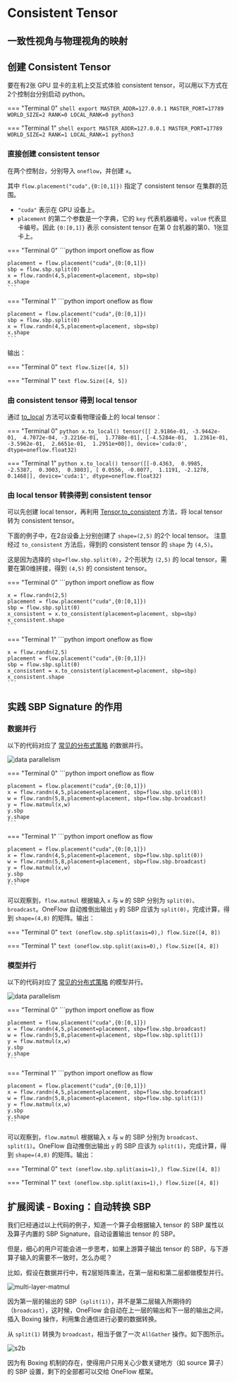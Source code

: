 # Consistent Tensor

## 一致性视角与物理视角的映射


## 创建 Consistent Tensor
要在有2张 GPU 显卡的主机上交互式体验 consistent tensor，可以用以下方式在2个控制台分别启动 python。

=== "Terminal 0"
    ```shell
    export MASTER_ADDR=127.0.0.1 MASTER_PORT=17789 WORLD_SIZE=2 RANK=0 LOCAL_RANK=0
    python3
    ```

=== "Terminal 1"
    ```shell
    export MASTER_ADDR=127.0.0.1 MASTER_PORT=17789 WORLD_SIZE=2 RANK=1 LOCAL_RANK=1
    python3
    ```

### 直接创建 consistent tensor

在两个控制台，分别导入 `oneflow`，并创建 `x`。

其中 `flow.placement("cuda",{0:[0,1]})` 指定了 consistent tensor 在集群的范围。
- `"cuda"` 表示在 GPU 设备上。
- `placement` 的第二个参数是一个字典，它的 `key` 代表机器编号，`value` 代表显卡编号。因此 `{0:[0,1]}` 表示 consistent tensor 在第 0 台机器的第0、1张显卡上。

=== "Terminal 0"
    ```python
    import oneflow as flow

    placement = flow.placement("cuda",{0:[0,1]})
    sbp = flow.sbp.split(0)
    x = flow.randn(4,5,placement=placement, sbp=sbp)
    x.shape
    ```

=== "Terminal 1"
    ```python
    import oneflow as flow

    placement = flow.placement("cuda",{0:[0,1]})
    sbp = flow.sbp.split(0)
    x = flow.randn(4,5,placement=placement, sbp=sbp)
    x.shape
    ```

输出：

=== "Terminal 0"
    ```text
    flow.Size([4, 5])
    ```

=== "Terminal 1"
    ```text
    flow.Size([4, 5])
    ```

### 由 consistent tensor 得到 local tensor

通过 [to_local](todo_rst_to_local.rst) 方法可以查看物理设备上的 local tensor：

=== "Terminal 0"
    ```python
    x.to_local()
    tensor([[ 2.9186e-01, -3.9442e-01,  4.7072e-04, -3.2216e-01,  1.7788e-01],
            [-4.5284e-01,  1.2361e-01, -3.5962e-01,  2.6651e-01,  1.2951e+00]],
        device='cuda:0', dtype=oneflow.float32)
    ```

=== "Terminal 1"
    ```python
    x.to_local()
    tensor([[-0.4363,  0.9985, -2.5387,  0.3003,  0.3803],
            [ 0.0556, -0.8077,  1.1191, -2.1278,  0.1468]], device='cuda:1',
        dtype=oneflow.float32)
    ```

### 由 local tensor 转换得到 consistent tensor

可以先创建 local tensor，再利用 [Tensor.to_consistent](todo_rst_to_consistent.md) 方法，将 local tensor 转为 consistent tensor。

下面的例子中，在2台设备上分别创建了 `shape=(2,5)` 的2个 local tensor。
注意经过 `to_consistent` 方法后，得到的 consistent tensor 的 `shape` 为 `(4,5)`。

这是因为选择的 `sbp=flow.sbp.split(0)`，2个形状为 `(2,5)` 的 local tensor，需要在第0维拼接，得到 `(4,5)` 的 consistent tensor。

=== "Terminal 0"
    ```python
    import oneflow as flow

    x = flow.randn(2,5)
    placement = flow.placement("cuda",{0:[0,1]})
    sbp = flow.sbp.split(0)
    x_consistent = x.to_consistent(placement=placement, sbp=sbp)
    x_consistent.shape
    ```

=== "Terminal 1"
    ```python
    import oneflow as flow

    x = flow.randn(2,5)
    placement = flow.placement("cuda",{0:[0,1]})
    sbp = flow.sbp.split(0)
    x_consistent = x.to_consistent(placement=placement, sbp=sbp)
    x_consistent.shape
    ```

## 实践 SBP Signature 的作用
### 数据并行
以下的代码对应了 [常见的分布式策略](./01_introduction.md#_4) 的数据并行。

![data parallelism](./imgs/matmul_data_paralelism.png)

=== "Terminal 0"
    ```python
    import oneflow as flow

    placement = flow.placement("cuda",{0:[0,1]})
    x = flow.randn(4,5,placement=placement, sbp=flow.sbp.split(0))
    w = flow.randn(5,8,placement=placement, sbp=flow.sbp.broadcast)
    y = flow.matmul(x,w)
    y.sbp
    y.shape
    ```

=== "Terminal 1"
    ```python
    import oneflow as flow

    placement = flow.placement("cuda",{0:[0,1]})
    x = flow.randn(4,5,placement=placement, sbp=flow.sbp.split(0))
    w = flow.randn(5,8,placement=placement, sbp=flow.sbp.broadcast)
    y = flow.matmul(x,w)
    y.sbp
    y.shape
    ```

可以观察到，`flow.matmul` 根据输入 `x` 与 `w` 的 SBP 分别为 `split(0)`、`broadcast`。OneFlow 自动推倒出输出 `y` 的 SBP 应该为 `split(0)`，完成计算，得到 `shape=(4,8)` 的矩阵。输出：

=== "Terminal 0"
    ```text
    (oneflow.sbp.split(axis=0),)
    flow.Size([4, 8])
    ```

=== "Terminal 1"
    ```text
    (oneflow.sbp.split(axis=0),)
    flow.Size([4, 8])
    ```

### 模型并行

以下的代码对应了 [常见的分布式策略](./01_introduction.md#_5) 的模型并行。

![data parallelism](./imgs/matmul_model_paralelism.png)

=== "Terminal 0"
    ```python
    import oneflow as flow

    placement = flow.placement("cuda",{0:[0,1]})
    x = flow.randn(4,5,placement=placement, sbp=flow.sbp.broadcast)
    w = flow.randn(5,8,placement=placement, sbp=flow.sbp.split(1))
    y = flow.matmul(x,w)
    y.sbp
    y.shape
    ```

=== "Terminal 1"
    ```python
    import oneflow as flow

    placement = flow.placement("cuda",{0:[0,1]})
    x = flow.randn(4,5,placement=placement, sbp=flow.sbp.broadcast)
    w = flow.randn(5,8,placement=placement, sbp=flow.sbp.split(1))
    y = flow.matmul(x,w)
    y.sbp
    y.shape
    ```

可以观察到，`flow.matmul` 根据输入 `x` 与 `w` 的 SBP 分别为 `broadcast`、`split(1)`。OneFlow 自动推倒出输出 `y` 的 SBP 应该为 `split(1)`，完成计算，得到 `shape=(4,8)` 的矩阵。输出：

=== "Terminal 0"
    ```text
    (oneflow.sbp.split(axis=1),)
    flow.Size([4, 8])
    ```

=== "Terminal 1"
    ```text
    (oneflow.sbp.split(axis=1),)
    flow.Size([4, 8])
    ```

## 扩展阅读 - Boxing：自动转换 SBP

我们已经通过以上代码的例子，知道一个算子会根据输入 tensor 的 SBP 属性以及算子内置的 SBP Signature，自动设置输出 tensor 的 SBP。

但是，细心的用户可能会进一步思考，如果上游算子输出 tensor 的 SBP，与下游算子输入的需要不一致时，怎么办呢？

比如，假设在数据并行中，有2层矩阵乘法，在第一层和和第二层都做模型并行。

![multi-layer-matmul](./imgs/multi-matmul.png)


因为第一层的输出的 SBP（`split(1)`），并不是第二层输入所期待的（`broadcast`），这时候，OneFlow 会自动在上一层的输出和下一层的输出之间，插入 Boxing 操作，利用集合通信进行必要的数据转换。

从 `split(1)` 转换为 `broadcast`，相当于做了一次 `AllGather` 操作。如下图所示。

![s2b](./imgs/boxing_s2b.png)

因为有 Boxing 机制的存在，使得用户只用关心少数关键地方（如 source 算子）的 SBP 设置，剩下的全部都可以交给 OneFlow 框架。
